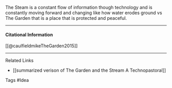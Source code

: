 
The Steam is a constant flow of information though technology and is constantly moving forward and changing like how water erodes ground vs The Garden that is a place that is protected and peaceful.

-------------------------------------

#### Citational Information

[[@caulfieldmikeTheGarden2015]]

------------------------
Related Links
- [[summarized verison of The Garden and the Stream A Technopastoral]]


Tags #Idea 